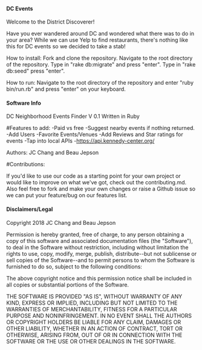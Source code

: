 ####  DC Events  ####

Welcome to the District Discoverer!

Have you ever wandered around DC and wondered what there was to do in your area? While we can use Yelp to find restaurants, there's nothing like this for DC events so we decided to take a stab!

How to install: Fork and clone the repository. Navigate to the root directory of the repository. Type in "rake db:migrate" and press "enter". Type in "rake db:seed" press "enter".

How to run: Navigate to the root directory of the repository and enter "ruby bin/run.rb" and press "enter" on your keyboard.

#### Software Info ####

DC Neighborhood Events Finder V 0.1
Written in Ruby

#Features to add:
  -Paid vs free
  -Suggest nearby events if nothing returned.
  -Add Users
    -Favorite Events/Venues
  -Add Reviews and Star ratings for events
  -Tap into local APIs
    -https://api.kennedy-center.org/

Authors: JC Chang and Beau Jepson

#Contributions:

If you'd like to use our code as a starting point for your own project or would like to improve on what we've got, check out the contributing.md. Also feel free to fork and make your own changes or raise a Github issue so we can put your feature/bug on our features list.

#### Disclaimers/Legal ####

Copyright 2018 JC Chang and Beau Jepson

  Permission is hereby granted, free of charge, to any person obtaining a copy of this software and associated documentation files (the "Software"), to deal in the Software without restriction, including without limitation the rights to use, copy, modify, merge, publish, distribute--but not sublicense or sell copies of the Software--and to permit persons to whom the Software is furnished to do so, subject to the following conditions:

  The above copyright notice and this permission notice shall be included in all copies or substantial portions of the Software.

  THE SOFTWARE IS PROVIDED "AS IS", WITHOUT WARRANTY OF ANY KIND, EXPRESS OR IMPLIED, INCLUDING BUT NOT LIMITED TO THE WARRANTIES OF MERCHANTABILITY, FITNESS FOR A PARTICULAR PURPOSE AND NONINFRINGEMENT. IN NO EVENT SHALL THE AUTHORS OR COPYRIGHT HOLDERS BE LIABLE FOR ANY CLAIM, DAMAGES OR OTHER LIABILITY, WHETHER IN AN ACTION OF CONTRACT, TORT OR OTHERWISE, ARISING FROM, OUT OF OR IN CONNECTION WITH THE SOFTWARE OR THE USE OR OTHER DEALINGS IN THE SOFTWARE.
